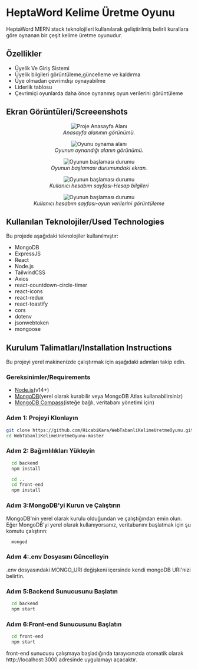 # HeptaWord Kelime Üretme Oyunu

HeptaWord MERN stack teknolojileri kullanılarak geliştirilmiş belirli kurallara göre oynanan bir çeşit kelime üretme oyunudur.

## Özellikler

- Üyelik Ve Giriş Sistemi
- Üyelik bilgileri görüntüleme,güncelleme ve kaldırma
- Üye olmadan çevrimdışı oynayabilme
- Liderlik tablosu
- Çevrimiçi oyunlarda daha önce oynanmış oyun verilerini görüntüleme

## Ekran Görüntüleri/Screeenshots

<p align="center">
  <img src="https://github.com/user-attachments/assets/71542ab2-ed7f-4c6b-af2f-93e0758face9" alt="Proje Anasayfa Alanı"/>
  <br>
  <i>Anasayfa alanının görünümü.</i>
</p>

<p align="center">
  <img src="https://github.com/user-attachments/assets/eba177f7-80ae-446b-a0dd-3f0fc87513cf" alt="Oyunu oynama alanı"/>
  <br>
  <i>Oyunun oynandığı alanın görünümü.</i>
</p>

<p align="center">
  <img src="https://github.com/user-attachments/assets/d908a2da-50eb-4b3f-9980-ae0d1721cc88" alt="Oyunun başlaması durumu"/>
  <br>
  <i>Oyunun başlaması durumundaki ekran.</i>
</p>

<p align="center">
  <img src="https://github.com/user-attachments/assets/69076fbe-8691-4749-8f91-9cffcdffb64a" alt="Oyunun başlaması durumu"/>
  <br>
  <i>Kullanıcı hesabım sayfası-Hesap bilgileri </i>
</p>

<p align="center">
  <img src="https://github.com/user-attachments/assets/c7436dec-68af-4d21-9bb1-0d647cc96e3f" alt="Oyunun başlaması durumu"/>
  <br>
  <i>Kullanıcı hesabım sayfası-oyun verilerini görüntüleme </i>
</p>

## Kullanılan Teknolojiler/Used Technologies

Bu projede aşağıdaki teknolojiler kullanılmıştır:

- MongoDB
- ExpressJS
- React
- Node.js
- TailwindCSS
- Axios
- react-countdown-circle-timer
- react-icons
- react-redux
- react-toastify
- cors
- dotenv
- jsonwebtoken
- mongoose

## Kurulum Talimatları/Installation Instructions
Bu projeyi yerel makinenizde çalıştırmak için aşağıdaki adımları takip edin.

### Gereksinimler/Requirements

- [Node.js](https://nodejs.org/en)(v14+)
- [MongoDB](https://www.mongodb.com/try/download/community)(yerel olarak kurabilir veya MongoDB Atlas kullanabilirsiniz)
- [MongoDB Compass](https://www.mongodb.com/products/compass)(isteğe bağlı, veritabanı yönetimi için)

### Adım 1: Projeyi Klonlayın
```bash 
git clone https://github.com/HicabiKara/WebTabanliKelimeUretmeOyunu.git
cd WebTabanliKelimeUretmeOyunu-master
```
### Adım 2: Bağımlılıkları Yükleyin

```bash 
  cd backend
  npm install
```

```bash 
  cd ..
  cd front-end
  npm install
```
### Adım 3:MongoDB'yi Kurun ve Çalıştırın
MongoDB'nin yerel olarak kurulu olduğundan ve çalıştığından emin olun. Eğer MongoDB'yi yerel olarak kullanıyorsanız, veritabanını başlatmak için şu komutu çalıştırın:
```bash 
  mongod
```
### Adım 4:.env Dosyasını Güncelleyin
.env dosyasındaki MONGO_URI değişkeni içersinde kendi mongoDB URI'nizi belirtin.

### Adım 5:Backend Sunucusunu Başlatın
```bash 
  cd backend
  npm start
```

### Adım 6:Front-end Sunucusunu Başlatın
```bash 
  cd front-end
  npm start
```
front-end sunucusu çalışmaya başladığında tarayıcınızda otomatik olarak http://localhost:3000 adresinde uygulamayı açacaktır. 


